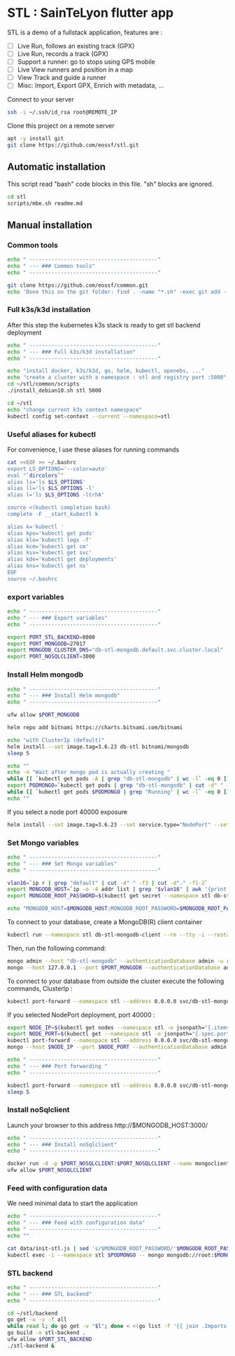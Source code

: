 # STL : SainTeLyon flutter app
STL is a demo of a fullstack application, features are :
- [ ] Live Run, follows an existing track (GPX)
- [ ] Live Run, records a track (GPX)
- [ ] Support a runner: go to stops using GPS mobile
- [ ] Live View runners and position in a map
- [ ] View Track and guide a runner
- [ ] Misc: Import, Export GPX, Enrich with metadata, ...

Connect to your server
````sh
ssh -i ~/.ssh/id_rsa root@REMOTE_IP
````
Clone this project on a remote server
````sh
apt -y install git
git clone https://github.com/eossf/stl.git
````
## Automatic installation
This script read "bash" code blocks in this file. "sh" blocks are ignored. 
````sh
cd stl
scripts/mbe.sh readme.md
````
## Manual installation
### Common tools
````bash
echo " -----------------------------------------"
echo " --- ### Common tools"
echo " -----------------------------------------"

git clone https://github.com/eossf/common.git
echo 'Done this on the git folder: find . -name "*.sh" -exec git add --chmod=+x {} \;'

````
### Full k3s/k3d installation
After this step the kubernetes k3s stack is ready to get stl backend deployment
````bash
echo " -----------------------------------------"
echo " --- ### Full k3s/k3d installation"
echo " -----------------------------------------"

echo "install docker, k3s/k3d, go, helm, kubectl, openebs, ..." 
echo "create a cluster with a namespace : stl and registry port :5000"
cd ~/stl/common/scripts
./install_debian10.sh stl 5000

cd ~/stl
echo "change current k3s context namespace"
kubectl config set-context --current --namespace=stl
````

### Useful aliases for kubectl
For convenience, I use these aliases for running commands
````bash
cat <<EOF >> ~/.bashrc
export LS_OPTIONS='--color=auto'
eval "`dircolors`"
alias ls='ls $LS_OPTIONS'
alias ll='ls $LS_OPTIONS -l'
alias l='ls $LS_OPTIONS -ltrhA'

source <(kubectl completion bash)
complete -F __start_kubectl k

alias k='kubectl '
alias kpo='kubectl get pods'
alias klo='kubectl logs -f'
alias kcm='kubectl get cm'
alias ksv='kubectl get svc'
alias kde='kubectl get deployments'
alias kns='kubectl get ns'
EOF
source ~/.bashrc
````
### export variables
````bash
echo " -----------------------------------------"
echo " --- ### Export variables"
echo " -----------------------------------------"

export PORT_STL_BACKEND=8080
export PORT_MONGODB=27017
export MONGODB_CLUSTER_DNS="db-stl-mongodb.default.svc.cluster.local"
export PORT_NOSQLCLIENT=3000
````
### Install Helm mongodb
````bash
echo " -----------------------------------------"
echo " --- ### Install Helm mongodb"
echo " -----------------------------------------"

ufw allow $PORT_MONGODB

helm repo add bitnami https://charts.bitnami.com/bitnami

echo "with ClusterIp (default)"
helm install --set image.tag=3.6.23 db-stl bitnami/mongodb
sleep 5

echo ""
echo -n "Wait after mongo pod is actually creating "
while [[ `kubectl get pods -A | grep "db-stl-mongodb" | wc -l` -eq 0 ]]; do echo -n ":"; sleep 1; done
export PODMONGO=`kubectl get pods | grep "db-stl-mongodb" | cut -d" " -f1`
while [[ `kubectl get pods $PODMONGO | grep "Running" | wc -l` -eq 0 ]]; do echo -n "."; sleep 1; done
echo ""
````

If you select a node port 40000 exposure
````sh
helm install --set image.tag=3.6.23 --set service.type="NodePort" --set service.nodePort=40000 db-stl bitnami/mongodb
````

### Set Mongo variables
````bash
echo " -----------------------------------------"
echo " --- ### Set Mongo variables"
echo " -----------------------------------------"

vlan16=`ip r | grep "default" | cut -d" " -f3 | cut -d"." -f1-2`
export MONGODB_HOST=`ip -o -4 addr list | grep "$vlan16" | awk '{print $4}' | cut -d/ -f1 | head -1`
export MONGODB_ROOT_PASSWORD=$(kubectl get secret --namespace stl db-stl-mongodb -o jsonpath="{.data.mongodb-root-password}" | base64 --decode)

echo "MONGODB_HOST=$MONGODB_HOST;MONGODB_ROOT_PASSWORD=$MONGODB_ROOT_PASSWORD;PORT_STL_BACKEND=$PORT_STL_BACKEND"
````

To connect to your database, create a MongoDB(R) client container
````sh
kubectl run --namespace stl db-stl-mongodb-client --rm --tty -i --restart="Never" --env="MONGODB_ROOT_PASSWORD=$MONGODB_ROOT_PASSWORD" --image docker.io/bitnami/mongodb:3.6.23 --command -- bash'
````
Then, run the following command:
````sh
mongo admin --host "db-stl-mongodb" --authenticationDatabase admin -u root -p $MONGODB_ROOT_PASSWORD
mongo --host 127.0.0.1 --port $PORT_MONGODB --authenticationDatabase admin -p $MONGODB_ROOT_PASSWORD
````
To connect to your database from outside the cluster execute the following commands, ClusterIp :
 ````sh
kubectl port-forward --namespace stl --address 0.0.0.0 svc/db-stl-mongodb $PORT_MONGODB:$PORT_MONGODB &
 ````
If you selected NodePort deployment, port 40000 :
 ````sh
 export NODE_IP=$(kubectl get nodes --namespace stl -o jsonpath="{.items[0].status.addresses[0].address}")
 export NODE_PORT=$(kubectl get --namespace stl -o jsonpath="{.spec.ports[0].nodePort}" services mongodb-stl)
 kubectl port-forward --namespace stl --address 0.0.0.0 svc/db-stl-mongodb $PORT_MONGODB:$NODE_PORT &
 mongo --host $NODE_IP --port $NODE_PORT --authenticationDatabase admin -p $MONGODB_ROOT_PASSWORD
````

````bash
echo " -----------------------------------------"
echo " --- ### Port forwarding "
echo " -----------------------------------------"

kubectl port-forward --namespace stl --address 0.0.0.0 svc/db-stl-mongodb $PORT_MONGODB:$PORT_MONGODB &
sleep 5
````
### Install noSqlclient
Launch your browser to this address http://$MONGODB_HOST:3000/
````bash
echo " -----------------------------------------"
echo " --- ### Install noSqlclient"
echo " -----------------------------------------"

docker run -d -p $PORT_NOSQLCLIENT:$PORT_NOSQLCLIENT --name mongoclient -e MONGOCLIENT_DEFAULT_CONNECTION_URL="mongodb://root:$MONGODB_ROOT_PASSWORD@$MONGODB_HOST/admin?ssl=false" -e MONGOCLIENT_AUTH="true" -e MONGOCLIENT_USERNAME="root" -e MONGOCLIENT_PASSWORD="$MONGODB_ROOT_PASSWORD" mongoclient/mongoclient:latest
ufw allow $PORT_NOSQLCLIENT
````

### Feed with configuration data
We need minimal data to start the application
````bash
echo " -----------------------------------------"
echo " --- ### Feed with configuration data"
echo " -----------------------------------------"
echo ""

cat data/init-stl.js | sed 's/$MONGODB_ROOT_PASSWORD/'$MONGODB_ROOT_PASSWORD'/g' > /tmp/init-stl.js
kubectl exec -i --namespace stl $PODMONGO -- mongo mongodb://root:$MONGODB_ROOT_PASSWORD@127.0.0.1:$PORT_MONGODB/ < /tmp/init-stl.js
````

### STL backend
````bash
echo " -----------------------------------------"
echo " --- ### STL backend"
echo " -----------------------------------------"

cd ~/stl/backend
go get -u -v -f all
while read l; do go get -v "$l"; done < <(go list -f '{{ join .Imports "\n" }}')
go build -o stl-backend .
ufw allow $PORT_STL_BACKEND
./stl-backend &
````